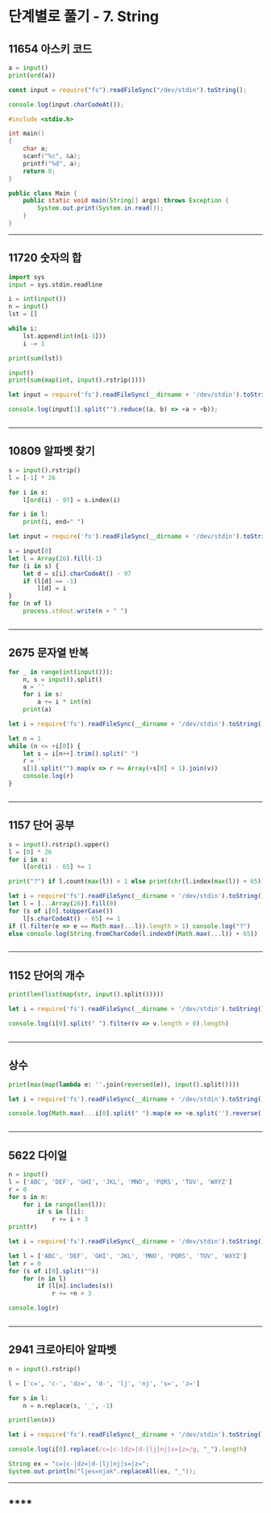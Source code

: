 # **단계별로 풀기 - 7. String**

## **11654 아스키 코드**

```py
a = input()
print(ord(a))
```

```js
const input = require("fs").readFileSync("/dev/stdin").toString();

console.log(input.charCodeAt());
```

```c
#include <stdio.h>

int main()
{
    char a;
    scanf("%c", &a);
    printf("%d", a);
    return 0;
}
```

```java
public class Main {
    public static void main(String[] args) throws Exception {
        System.out.print(System.in.read());
    }
}
```

___

## **11720 숫자의 합**

```py
import sys
input = sys.stdin.readline

i = int(input())
n = input()
lst = []

while i:
    lst.append(int(n[i-1]))
    i -= 1

print(sum(lst))
```

```py
input()
print(sum(map(int, input().rstrip())))
```

```js
let input = require('fs').readFileSync(__dirname + '/dev/stdin').toString().trim().split('\n');

console.log(input[1].split("").reduce((a, b) => +a + +b));
```

```java
```

___

## **10809 알파벳 찾기**

```py
s = input().rstrip()
l = [-1] * 26

for i in s:
    l[ord(i) - 97] = s.index(i)

for i in l:
    print(i, end=" ")
```

```js
let input = require('fs').readFileSync(__dirname + '/dev/stdin').toString().trim().split('\n');

s = input[0]
let l = Array(26).fill(-1)
for (i in s) {
    let d = s[i].charCodeAt() - 97
    if (l[d] == -1)
        l[d] = i
}
for (n of l)
    process.stdout.write(n + " ")
```

```java
```

___

## **2675 문자열 반복**

```py
for _ in range(int(input())):
    n, s = input().split()
    a = ''
    for i in s:
        a += i * int(n)
    print(a)
```

```js
let i = require('fs').readFileSync(__dirname + '/dev/stdin').toString().split('\n');

let n = 1
while (n <= +i[0]) {
    let s = i[n++].trim().split(" ")
    r = ''
    s[1].split("").map(v => r += Array(+s[0] + 1).join(v))
    console.log(r)
}
```

```java
```
___

## **1157 단어 공부**

```py
s = input().rstrip().upper()
l = [0] * 26
for i in s:
    l[ord(i) - 65] += 1

print("?") if l.count(max(l)) > 1 else print(chr(l.index(max(l)) + 65))
```

```js
let i = require('fs').readFileSync(__dirname + '/dev/stdin').toString().split('\n');
let l = [...Array(26)].fill(0)
for (s of i[0].toUpperCase())
    l[s.charCodeAt() - 65] += 1
if (l.filter(e => e == Math.max(...l)).length > 1) console.log("?")
else console.log(String.fromCharCode(l.indexOf(Math.max(...l)) + 65))
```

```java
```

___

## **1152 단어의 개수**

```py
print(len(list(map(str, input().split()))))
```

```js
let i = require('fs').readFileSync(__dirname + '/dev/stdin').toString().split('\n');

console.log(i[0].split(" ").filter(v => v.length > 0).length)
```

```java
```

___

## **상수**

```py
print(max(map(lambda e: ''.join(reversed(e)), input().split())))
```

```js
let i = require('fs').readFileSync(__dirname + '/dev/stdin').toString().trim().split('\n');

console.log(Math.max(...i[0].split(" ").map(e => +e.split('').reverse().join(''))))
```

```java
```
___

## **5622 다이얼**

```py
n = input()
l = ['ABC', 'DEF', 'GHI', 'JKL', 'MNO', 'PQRS', 'TUV', 'WXYZ']
r = 0
for s in n:
    for i in range(len(l)):
        if s in l[i]:
            r += i + 3
print(r)
```

```js
let i = require('fs').readFileSync(__dirname + '/dev/stdin').toString().trim().split('\n');

let l = ['ABC', 'DEF', 'GHI', 'JKL', 'MNO', 'PQRS', 'TUV', 'WXYZ']
let r = 0
for (s of i[0].split(""))
    for (n in l)
        if (l[n].includes(s))
            r += +n + 3

console.log(r)
```

```java
```

___

## **2941 크로아티아 알파벳**

```py
n = input().rstrip()

l = ['c=', 'c-', 'dz=', 'd-', 'lj', 'nj', 's=', 'z=']

for s in l:
    n = n.replace(s, '_', -1)

print(len(n))
```

```js
let i = require('fs').readFileSync(__dirname + '/dev/stdin').toString().trim().split('\n');

console.log(i[0].replace(/c=|c-|dz=|d-|lj|nj|s=|z=/g, "_").length)
```

```java
String ex = "c=|c-|dz=|d-|lj|nj|s=|z=";
System.out.println("ljes=njak".replaceAll(ex, "_"));
```

___

## ****

```py
```

```js
```

```java
```

```c
```

